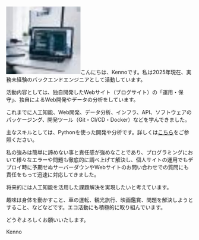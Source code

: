 <img src="desk2.jpg" class="img-left">こんにちは、Kennoです。私は2025年現在、実務未経験のバックエンドエンジニアとして活動しています。

活動内容としては、独自開発したWebサイト（ブログサイト）の「運用・保守」、独自によるWeb開発やデータの分析をしています。

これまでに人工知能、Web開発、データ分析、インフラ、API、ソフトウェアのパッケージング、開発ツール（Git・CI/CD・Docker）などを学んできました。

主なスキルとしては、Pythonを使った開発や分析です。詳しくは[こちら](https://kenno-warise.github.io/#_skills)をご参照ください。

私の強みは簡単に諦めない事と責任感が強めなことであり、プログラミングにおいて様々なエラーや問題も徹底的に調べ上げて解決し、個人サイトの運用でもデプロイ時に予期せぬサーバーダウンやWebサイトのお問い合わせでの質問にも責任をもって迅速に対応してきました。

将来的には人工知能を活用した課題解決を実現したいと考えています。

趣味は身体を動かすこと、車の運転、観光旅行、映画鑑賞、問題を解決しようとすること、などなどです。エコ活動にも積極的に取り組んでいます。

どうぞよろしくお願いいたします。

Kenno
